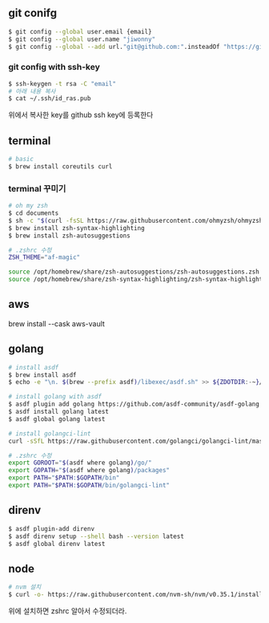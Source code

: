 ## git conifg
```bash
$ git config --global user.email {email}
$ git config --global user.name "jiwonny"
$ git config --global --add url."git@github.com:".insteadOf "https://github.com/"
```

### git config with ssh-key
```bash
$ ssh-keygen -t rsa -C "email"
# 아래 내용 복사
$ cat ~/.ssh/id_ras.pub 
```
위에서 복사한 key를 github ssh key에 등록한다

## terminal
```bash
# basic
$ brew install coreutils curl
```

### terminal 꾸미기
```bash
# oh my zsh
$ cd documents
$ sh -c "$(curl -fsSL https://raw.githubusercontent.com/ohmyzsh/ohmyzsh/master/tools/install.sh)"
$ brew install zsh-syntax-highlighting
$ brew install zsh-autosuggestions
```

```bash
# .zshrc 수정
ZSH_THEME="af-magic"

source /opt/homebrew/share/zsh-autosuggestions/zsh-autosuggestions.zsh
source /opt/homebrew/share/zsh-syntax-highlighting/zsh-syntax-highlighting.zsh
```


## aws
brew install --cask aws-vault

## golang
```bash
# install asdf
$ brew install asdf
$ echo -e "\n. $(brew --prefix asdf)/libexec/asdf.sh" >> ${ZDOTDIR:-~}/.zshrc
```

```bash
# install golang with asdf
$ asdf plugin add golang https://github.com/asdf-community/asdf-golang.git
$ asdf install golang latest
$ asdf global golang latest

# install golangci-lint
curl -sSfL https://raw.githubusercontent.com/golangci/golangci-lint/master/install.sh | sh -s -- -b $(go env GOPATH)/bin v1.59.1
```

```bash
# .zshrc 수정
export GOROOT="$(asdf where golang)/go/"
export GOPATH="$(asdf where golang)/packages"
export PATH="$PATH:$GOPATH/bin"
export PATH="$PATH:$GOPATH/bin/golangci-lint"
```

## direnv
```bash
$ asdf plugin-add direnv
$ asdf direnv setup --shell bash --version latest
$ asdf global direnv latest
```

## node
```bash
# nvm 설치
$ curl -o- https://raw.githubusercontent.com/nvm-sh/nvm/v0.35.1/install.sh | bash
```
위에 설치하면 zshrc 알아서 수정되더라.


